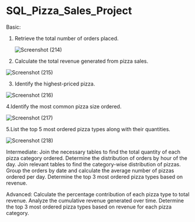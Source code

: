 # SQL_Pizza_Sales_Project

Basic:

1. Retrieve the total number of orders placed.

   ![Screenshot (214)](https://github.com/keshavsingh0753/SQL_Pizza_Sales_Project/assets/121354906/cbe1ca8d-2671-4aaf-9290-b103ec1879dc)


2. Calculate the total revenue generated from pizza sales.

![Screenshot (215)](https://github.com/keshavsingh0753/SQL_Pizza_Sales_Project/assets/121354906/f400a586-12e3-49d9-ae15-96fb37530759)


3. Identify the highest-priced pizza.

![Screenshot (216)](https://github.com/keshavsingh0753/SQL_Pizza_Sales_Project/assets/121354906/a46fb424-06b6-4aaf-ad0b-12cf5c00e2ca)


4.Identify the most common pizza size ordered.

![Screenshot (217)](https://github.com/keshavsingh0753/SQL_Pizza_Sales_Project/assets/121354906/303106fc-5f0d-452e-bf64-599aa59843e9)


5.List the top 5 most ordered pizza types along with their quantities.

![Screenshot (218)](https://github.com/keshavsingh0753/SQL_Pizza_Sales_Project/assets/121354906/c2f374a8-ee39-4375-bdaa-5834778b62f0)

Intermediate:
Join the necessary tables to find the total quantity of each pizza category ordered.
Determine the distribution of orders by hour of the day.
Join relevant tables to find the category-wise distribution of pizzas.
Group the orders by date and calculate the average number of pizzas ordered per day.
Determine the top 3 most ordered pizza types based on revenue.

Advanced:
Calculate the percentage contribution of each pizza type to total revenue.
Analyze the cumulative revenue generated over time.
Determine the top 3 most ordered pizza types based on revenue for each pizza category.



